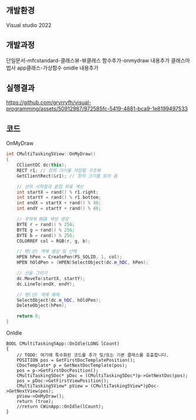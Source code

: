 ## 개발환경  
Visual studio 2022   
  
## 개발과정  
단일문서-mfcstandard-클래스뷰-뷰클래스 함수추가-onmydraw 내용추가 클래스마법사 app클래스-가상함수 onidle 내용추가  
  
## 실행결과  

https://github.com/gryrryfh/visual-programming/assets/50912987/972585fc-5419-4881-bca9-1e8199497533

## 코드  
OnMyDraw  
``` c++
int CMultiTasking5View::OnMyDraw()
{
	CClientDC dc(this);
	RECT r1; // 창의 크기를 저장할 구조체
	GetClientRect(&r1); // 창의 크기를 읽어 옴

	// 선의 시작점과 끝점 좌표 계산
	int startX = rand() % r1.right;
	int startY = rand() % r1.bottom;
	int endX = startX + rand() % 48;
	int endY = startY + rand() % 48;

	// 무작위 RGB 색상 생성
	BYTE r = rand() % 256;
	BYTE g = rand() % 256;
	BYTE b = rand() % 256;
	COLORREF col = RGB(r, g, b);

	// 펜(선) 객체 생성 및 선택
	HPEN hPen = CreatePen(PS_SOLID, 1, col);
	HPEN hOldPen = (HPEN)SelectObject(dc.m_hDC, hPen);

	// 선을 그리기
	dc.MoveTo(startX, startY);
	dc.LineTo(endX, endY);

	// 펜(선) 객체 해제
	SelectObject(dc.m_hDC, hOldPen);
	DeleteObject(hPen);

	return 0;
}

```
OnIdle
```
BOOL CMultiTasking5App::OnIdle(LONG lCount)
{
	// TODO: 여기에 특수화된 코드를 추가 및/또는 기본 클래스를 호출합니다.
	POSITION pos = GetFirstDocTemplatePosition();
	CDocTemplate* p = GetNextDocTemplate(pos);
	pos = p->GetFirstDocPosition();
	CMultiTasking5Doc* pDoc = (CMultiTasking5Doc*)p->GetNextDoc(pos);
	pos = pDoc->GetFirstViewPosition();
	CMultiTasking5View* pView = (CMultiTasking5View*)pDoc->GetNextView(pos);
	pView->OnMyDraw();
	return (true);
	//return CWinApp::OnIdle(lCount);
}
```
